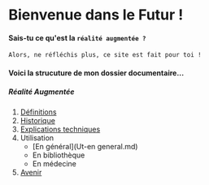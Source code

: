 # Bienvenue dans le Futur ! 

#### Sais-tu ce qu'est la `réalité augmentée ?`
```
Alors, ne réfléchis plus, ce site est fait pour toi !
```

#### Voici la strucuture de mon dossier documentaire...
##### Réalité Augmentée
1. [Définitions](Definition.md)
2. [Historique](Histoire.md)
3. [Explications techniques](Fonctionnement.md)
4. Utilisation
   * [En général](Ut-en general.md)
   * En bibliothèque
   * En médecine
 5. [Avenir](Avenir.md)
